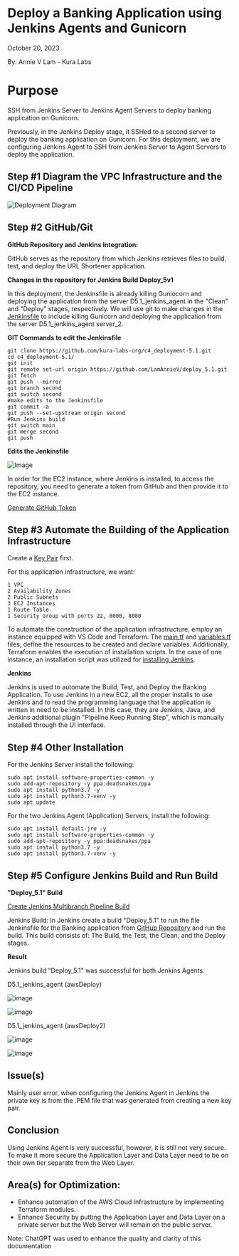 # Deploy a Banking Application using Jenkins Agents and Gunicorn

October 20, 2023

By:  Annie V Lam - Kura Labs

# Purpose

SSH from Jenkins Server to Jenkins Agent Servers to deploy banking application on Gunicorn.

Previously, in the Jenkins Deploy stage, it SSHed to a second server to deploy the banking application on Gunicorn.  For this deployment, we are configuring Jenkins Agent to SSH from Jenkins Server to Agent Servers to deploy the application.

## Step #1 Diagram the VPC Infrastructure and the CI/CD Pipeline

![Deployment Diagram](Images/Deployment_Pipeline.png)


## Step #2 GitHub/Git

**GitHub Repository and Jenkins Integration:**

GitHub serves as the repository from which Jenkins retrieves files to build, test, and deploy the URL Shortener application.

**Changes in the repository for Jenkins Build Deploy_5v1**

In this deployment, the Jenkinsfile is already killing Guniocorn and deploying the application from the server D5.1_jenkins_agent in the "Clean" and "Deploy" stages, respectively.  We will use git to make changes in the [Jenkinsfile]() to include killing Gunicorn and deploying the application from the server D5.1_jenkins_agent server_2.

**GIT Commands to edit the Jenkinsfile**

```
git clone https://github.com/kura-labs-org/c4_deployment-5.1.git
cd c4_deployment-5.1/
git init
git remote set-url origin https://github.com/LamAnnieV/deploy_5.1.git
git fetch
git push --mirror
git branch second
git switch second
#make edits to the Jenkinsfile
git commit -a
git push --set-upstream origin second
#Run Jenkins build
git switch main
git merge second
git push
```

**Edits the Jenkinsfile**

![Image](Images/Jenkinsfile.png)

In order for the EC2 instance, where Jenkins is installed, to access the repository, you need to generate a token from GitHub and then provide it to the EC2 instance.

[Generate GitHub Token](https://github.com/LamAnnieV/GitHub/blob/main/Generate_GitHub_Token.md)


## Step #3 Automate the Building of the Application Infrastructure 

Create a [Key Pair](https://github.com/LamAnnieV/Create_EC2_Instance/blob/main/Create_Key_Pair.md) first.

For this application infrastructure, we want:  

```
1 VPC
2 Availability Zones
2 Public Subnets
3 EC2 Instances
1 Route Table
1 Security Group with ports 22, 8000, 8080

```
To automate the construction of the application infrastructure, employ an instance equipped with VS Code and Terraform. The [main.tf](Images/main.tf) and [variables.tf](Images/variables.tf) files, define the resources to be created and declare variables. Additionally, Terraform enables the execution of installation scripts. In the case of one instance, an installation script was utilized for [installing Jenkins](https://github.com/LamAnnieV/Instance_Installs/blob/main/01_jenkins_installs.sh).

**Jenkins**

Jenkins is used to automate the Build, Test, and Deploy the Banking Application.  To use Jenkins in a new EC2, all the proper installs to use Jenkins and to read the programming language that the application is written in need to be installed. In this case, they are Jenkins, Java, and Jenkins additional plugin "Pipeline Keep Running Step", which is manually installed through the UI interface.


## Step #4 Other Installation

For the Jenkins Server install the following:

```
sudo apt install software-properties-common -y
sudo add-apt-repository -y ppa:deadsnakes/ppa
sudo apt install python3.7 -y
sudo apt install python3.7-venv -y
sudo apt update
```

For the two Jenkins Agent (Application) Servers, install the following:

```
sudo apt install default-jre -y
sudo apt install software-properties-common -y
sudo add-apt-repository -y ppa:deadsnakes/ppa
sudo apt install python3.7 -y
sudo apt install python3.7-venv -y
```


## Step #5 Configure Jenkins Build and Run Build

**"Deploy_5.1" Build**

[Create Jenkins Multibranch Pipeline Build](https://github.com/LamAnnieV/Jenkins/blob/main/Jenkins_Multibranch_Pipeline_Build.md)

Jenkins Build:  In Jenkins create a build "Deploy_5.1" to run the file Jenkinsfile for the Banking application from [GitHub Repository](https://github.com/LamAnnieV/deploy_5.1.git) and run the build.  This build consists of: The Build, the Test, the Clean, and the Deploy stages.



**Result**

Jenkins build "Deploy_5.1" was successful for both Jenkins Agents.


D5.1_jenkins_agent (awsDeploy)

![image](Images/Jenkins_Agent_1.png)

![image](Images/Website_Agent_1.png)


D5.1_jenkins_agent (awsDeploy2)

![image](Images/Jenkins_Agent_2.png)

![image](Images/Website_Agent_2.png)


## Issue(s)

Mainly user error, when configuring the Jenkins Agent in Jenkins the private key is from the .PEM file that was generated from creating a new key pair.

## Conclusion

Using Jenkins Agent is very successful, however, it is still not very secure.  To make it more secure the Application Layer and Data Layer need to be on their own tier separate from the Web Layer.
  
## Area(s) for Optimization:

-  Enhance automation of the AWS Cloud Infrastructure by implementing Terraform modules.
-  Enhance Security by putting the Application Layer and Data Layer on a private server but the Web Server will remain on the public server.

Note:  ChatGPT was used to enhance the quality and clarity of this documentation
  
